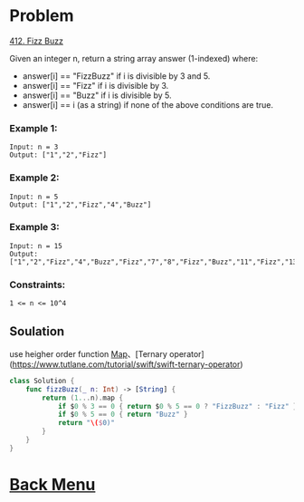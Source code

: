 # Problem
[412. Fizz Buzz](https://leetcode.com/problems/fizz-buzz/)

Given an integer n, return a string array answer (1-indexed) where:

- answer[i] == "FizzBuzz" if i is divisible by 3 and 5.
- answer[i] == "Fizz" if i is divisible by 3.
- answer[i] == "Buzz" if i is divisible by 5.
- answer[i] == i (as a string) if none of the above conditions are true.

### Example 1:
```
Input: n = 3
Output: ["1","2","Fizz"]
```

### Example 2:
```
Input: n = 5
Output: ["1","2","Fizz","4","Buzz"]
```

### Example 3:
```
Input: n = 15
Output: ["1","2","Fizz","4","Buzz","Fizz","7","8","Fizz","Buzz","11","Fizz","13","14","FizzBuzz"]
 ```

### Constraints:
```
1 <= n <= 10^4
```

## Soulation

use heigher order function [Map](https://developer.apple.com/documentation/swift/array/map(_:)-87c4d)、[Ternary operator](https://www.tutlane.com/tutorial/swift/swift-ternary-operator)

```swift 
class Solution {
    func fizzBuzz(_ n: Int) -> [String] {
        return (1...n).map {
            if $0 % 3 == 0 { return $0 % 5 == 0 ? "FizzBuzz" : "Fizz" }
            if $0 % 5 == 0 { return "Buzz" }
            return "\($0)"
        }
    }
}
````

# [Back Menu](../README.md#Easy)
